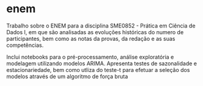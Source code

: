 # enem
Trabalho sobre o ENEM para a disciplina SME0852 - Prática em Ciência de Dados I, em que são analisadas as evoluções históricas do numero de participantes, bem como as notas da provas, da redação e as suas competências.

Inclui notebooks para o pré-processamento, análise exploratória e modelagem utilizando modelos ARIMA. Apresenta testes de sazonalidade e estacionariedade, bem como utliza do teste-t para efetuar a seleção dos modelos através de um algoritmo de força bruta
